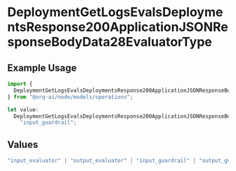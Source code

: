 # DeploymentGetLogsEvalsDeploymentsResponse200ApplicationJSONResponseBodyData28EvaluatorType

## Example Usage

```typescript
import {
  DeploymentGetLogsEvalsDeploymentsResponse200ApplicationJSONResponseBodyData28EvaluatorType,
} from "@orq-ai/node/models/operations";

let value:
  DeploymentGetLogsEvalsDeploymentsResponse200ApplicationJSONResponseBodyData28EvaluatorType =
    "input_guardrail";
```

## Values

```typescript
"input_evaluator" | "output_evaluator" | "input_guardrail" | "output_guardrail"
```